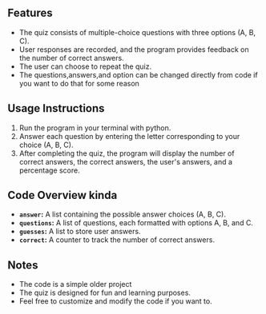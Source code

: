 ## Features
  - The quiz consists of multiple-choice questions with three options (A, B, C).
  - User responses are recorded, and the program provides feedback on the number of correct answers.
  - The user can choose to repeat the quiz.
  - The questions,answers,and option can be changed directly from code if you want to do that for some reason

## Usage Instructions
1. Run the program in your terminal with python.
2. Answer each question by entering the letter corresponding to your choice (A, B, C).
3. After completing the quiz, the program will display the number of correct answers, the correct answers, the user's answers, and a percentage score.

## Code Overview kinda
- **`answer`:** A list containing the possible answer choices (A, B, C).
- **`questions`:** A list of questions, each formatted with options A, B, and C.
- **`guesses`:** A list to store user answers.
- **`correct`:** A counter to track the number of correct answers.

## Notes
- The code is a simple older project
- The quiz is designed for fun and learning purposes.
- Feel free to customize and modify the code if you want to.
